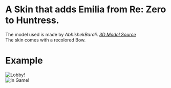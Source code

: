 # A Skin that adds Emilia from Re: Zero to Huntress.
The model used is made by *AbhishekBarali*.
*[3D Model Source](https://skfb.ly/6UpPO)*\
The skin comes with a recolored Bow.
# Example
![Lobby!](https://cdn.discordapp.com/attachments/1053412562697470002/1179487311185059910/image.png?ex=6579f628&is=65678128&hm=b0512ade56cee731e20d751d3ac865028955151b6901fceec80fca0d24247546& "")\
![In Game!](https://cdn.discordapp.com/attachments/1053412562697470002/1179487066850078812/image.png?ex=6579f5ee&is=656780ee&hm=548c126b9f5b8126746fcde5d669ed5b1f3b688ecb0cc28561541bc1c5be3979& "")